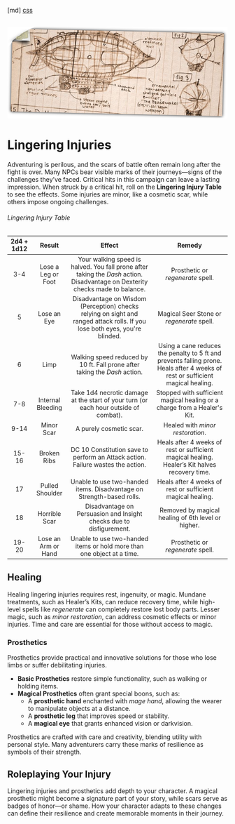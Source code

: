 ﻿[md]
[css](-OCVFMyYfsylqoZPiW6l)

![main_banner](https://raw.githubusercontent.com/Tougher-Together-DnD/default-game-assets/refs/heads/main/handouts/quick-reference/images/crafting-items-banner.png)
---

# Lingering Injuries

Adventuring is perilous, and the scars of battle often remain long after the fight is over. Many NPCs bear visible marks of their journeys—signs of the challenges they’ve faced. Critical hits in this campaign can leave a lasting impression. When struck by a critical hit, roll on the **Lingering Injury Table** to see the effects. Some injuries are minor, like a cosmetic scar, while others impose ongoing challenges.

###### Lingering Injury Table

| **2d4 + 1d12** | **Result**          | **Effect**                                                                                   | **Remedy**                                                                                              |
|:--------------:|:-------------------:|:--------------------------------------------------------------------------------------------:|:------------------------------------------------------------------------------------------------------:|
| 3-4            | Lose a Leg or Foot  | Your walking speed is halved. You fall prone after taking the *Dash* action. Disadvantage on Dexterity checks made to balance. | Prosthetic or *regenerate* spell.                                                                      |
| 5              | Lose an Eye         | Disadvantage on Wisdom (Perception) checks relying on sight and ranged attack rolls. If you lose both eyes, you're blinded. | Magical Seer Stone or *regenerate* spell.                                                             |
| 6              | Limp                | Walking speed reduced by 10 ft. Fall prone after taking the *Dash* action.                    | Using a cane reduces the penalty to 5 ft and prevents falling prone. Heals after 4 weeks of rest or sufficient magical healing. |
| 7-8            | Internal Bleeding   | Take 1d4 necrotic damage at the start of your turn (or each hour outside of combat).          | Stopped with sufficient magical healing or a charge from a Healer's Kit.                              |
| 9-14           | Minor Scar          | A purely cosmetic scar.                                                                      | Healed with *minor restoration*.                                                                      |
| 15-16          | Broken Ribs         | DC 10 Constitution save to perform an Attack action. Failure wastes the action.              | Heals after 4 weeks of rest or sufficient magical healing. Healer’s Kit halves recovery time.          |
| 17             | Pulled Shoulder     | Unable to use two-handed items. Disadvantage on Strength-based rolls.                        | Heals after 4 weeks of rest or sufficient magical healing.                                             |
| 18             | Horrible Scar       | Disadvantage on Persuasion and Insight checks due to disfigurement.                          | Removed by magical healing of 6th level or higher.                                                    |
| 19-20          | Lose an Arm or Hand | Unable to use two-handed items or hold more than one object at a time.                       | Prosthetic or *regenerate* spell.                                                                     |

## Healing

Healing lingering injuries requires rest, ingenuity, or magic. Mundane treatments, such as Healer’s Kits, can reduce recovery time, while high-level spells like *regenerate* can completely restore lost body parts. Lesser magic, such as *minor restoration*, can address cosmetic effects or minor injuries. Time and care are essential for those without access to magic.

### Prosthetics

Prosthetics provide practical and innovative solutions for those who lose limbs or suffer debilitating injuries. 

- **Basic Prosthetics** restore simple functionality, such as walking or holding items.
- **Magical Prosthetics** often grant special boons, such as:
  - A **prosthetic hand** enchanted with *mage hand*, allowing the wearer to manipulate objects at a distance.
  - A **prosthetic leg** that improves speed or stability.
  - A **magical eye** that grants enhanced vision or darkvision.

Prosthetics are crafted with care and creativity, blending utility with personal style. Many adventurers carry these marks of resilience as symbols of their strength.

## **Roleplaying Your Injury**

Lingering injuries and prosthetics add depth to your character. A magical prosthetic might become a signature part of your story, while scars serve as badges of honor—or shame. How your character adapts to these changes can define their resilience and create memorable moments in their journey.
